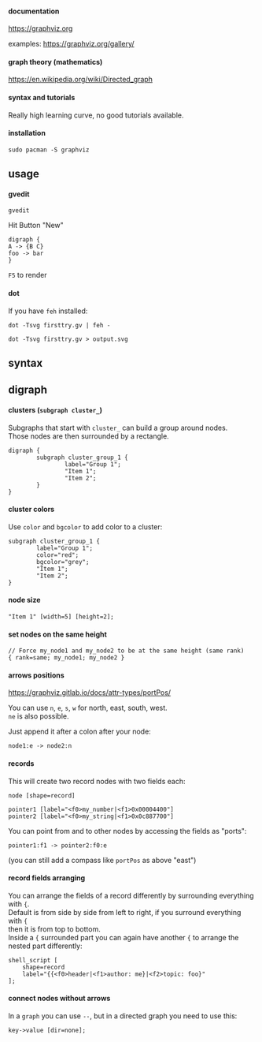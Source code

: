 #### documentation

https://graphviz.org

examples: https://graphviz.org/gallery/

#### graph theory (mathematics)

https://en.wikipedia.org/wiki/Directed_graph

#### syntax and tutorials

Really high learning curve, no good tutorials available.

#### installation

```
sudo pacman -S graphviz
```

## usage

#### gvedit

```
gvedit
```

Hit Button "New"

```
digraph {
A -> {B C}
foo -> bar
}
```

`F5` to render

#### dot

If you have `feh` installed:
```
dot -Tsvg firsttry.gv | feh -
```

```
dot -Tsvg firsttry.gv > output.svg
```

## syntax

## digraph

#### clusters (`subgraph cluster_`)

Subgraphs that start with `cluster_` can build a group around nodes.\
Those nodes are then surrounded by a rectangle.
```
digraph {
        subgraph cluster_group_1 {
                label="Group 1";
                "Item 1";
                "Item 2";
        }
}
```

#### cluster colors

Use `color` and `bgcolor` to add color to a cluster:
```
subgraph cluster_group_1 {
        label="Group 1";
        color="red";
        bgcolor="grey";
        "Item 1";
        "Item 2";
}
```

#### node size

```
"Item 1" [width=5] [height=2];
```

#### set nodes on the same height

```
// Force my_node1 and my_node2 to be at the same height (same rank)
{ rank=same; my_node1; my_node2 }
```

#### arrows positions

https://graphviz.gitlab.io/docs/attr-types/portPos/

You can use `n`, `e`, `s`, `w` for north, east, south, west.\
`ne` is also possible.

Just append it after a colon after your node:
```
node1:e -> node2:n
```

#### records

This will create two record nodes with two fields each:
```
node [shape=record]

pointer1 [label="<f0>my_number|<f1>0x00004400"]
pointer2 [label="<f0>my_string|<f1>0x0c887700"]
```

You can point from and to other nodes by accessing the fields as "ports":
```
pointer1:f1 -> pointer2:f0:e
```
(you can still add a compass like `portPos` as above "east")

#### record fields arranging

You can arrange the fields of a record differently by surrounding everything with `{`.\
Default is from side by side from left to right, if you surround everything with `{` \
then it is from top to bottom.\
Inside a `{` surrounded part you can again have another `{` to arrange the nested part differently:
```
shell_script [
    shape=record
    label="{{<f0>header|<f1>author: me}|<f2>topic: foo}"
];
```

#### connect nodes without arrows

In a `graph` you can use `--`, but in a directed graph you need to use this:
```
key->value [dir=none];
```
